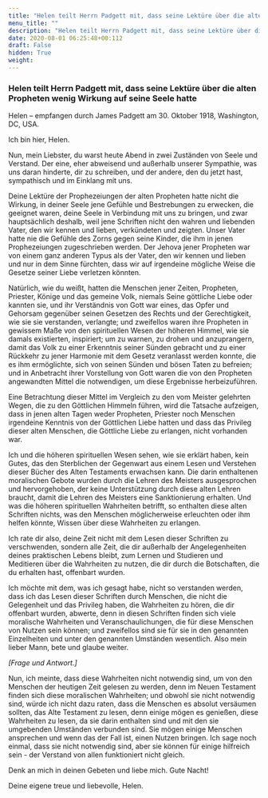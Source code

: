 ```yaml
---
title: "Helen teilt Herrn Padgett mit, dass seine Lektüre über die alten Propheten wenig Wirkung auf seine Seele hatte"
menu_title: ""
description: "Helen teilt Herrn Padgett mit, dass seine Lektüre über die alten Propheten wenig Wirkung auf seine Seele hatte"
date: 2020-08-01 06:25:48+00:112
draft: False
hidden: True
weight:
---
```

### Helen teilt Herrn Padgett mit, dass seine Lektüre über die alten Propheten wenig Wirkung auf seine Seele hatte

Helen – empfangen durch James Padgett am 30. Oktober 1918, Washington, DC, USA.

Ich bin hier, Helen.

Nun, mein Liebster, du warst heute Abend in zwei Zuständen von Seele und Verstand. Der eine, eher abweisend und außerhalb unserer Sympathie, was uns daran hinderte, dir zu schreiben, und der andere, den du jetzt hast, sympathisch und im Einklang mit uns.

Deine Lektüre der Prophezeiungen der alten Propheten hatte nicht die Wirkung, in deiner Seele jene Gefühle und Bestrebungen zu erwecken, die geeignet waren, deine Seele in Verbindung mit uns zu bringen, und zwar hauptsächlich deshalb, weil jene Schriften nicht den wahren und liebenden Vater, den wir kennen und lieben, verkündeten und zeigten. Unser Vater hatte nie die Gefühle des Zorns gegen seine Kinder, die ihm in jenen Prophezeiungen zugeschrieben werden. Der Jehova jener Propheten war von einem ganz anderen Typus als der Vater, den wir kennen und lieben und nur in dem Sinne fürchten, dass wir auf irgendeine mögliche Weise die Gesetze seiner Liebe verletzen könnten.

Natürlich, wie du weißt, hatten die Menschen jener Zeiten, Propheten, Priester, Könige und das gemeine Volk, niemals Seine göttliche Liebe oder kannten sie, und ihr Verständnis von Gott war eines, das Opfer und Gehorsam gegenüber seinen Gesetzen des Rechts und der Gerechtigkeit, wie sie sie verstanden, verlangte; und zweifellos waren ihre Propheten in gewissem Maße von den spirituellen Wesen der höheren Himmel, wie sie damals existierten, inspiriert; um zu warnen, zu drohen und anzuprangern, damit das Volk zu einer Erkenntnis seiner Sünden gebracht und zu einer Rückkehr zu jener Harmonie mit dem Gesetz veranlasst werden konnte, die es ihm ermöglichte, sich von seinen Sünden und bösen Taten zu befreien; und in Anbetracht ihrer Vorstellung von Gott waren die von den Propheten angewandten Mittel die notwendigen, um diese Ergebnisse herbeizuführen.

Eine Betrachtung dieser Mittel im Vergleich zu den vom Meister gelehrten Wegen, die zu den Göttlichen Himmeln führen, wird die Tatsache aufzeigen, dass in jenen alten Tagen weder Propheten, Priester noch Menschen irgendeine Kenntnis von der Göttlichen Liebe hatten und dass das Privileg dieser alten Menschen, die Göttliche Liebe zu erlangen, nicht vorhanden war.

Ich und die höheren spirituellen Wesen sehen, wie sie erklärt haben, kein Gutes, das den Sterblichen der Gegenwart aus einem Lesen und Verstehen dieser Bücher des Alten Testaments erwachsen kann. Die darin enthaltenen moralischen Gebote wurden durch die Lehren des Meisters ausgesprochen und hervorgehoben, der keine Unterstützung durch diese alten Lehren braucht, damit die Lehren des Meisters eine Sanktionierung erhalten. Und was die höheren spirituellen Wahrheiten betrifft, so enthalten diese alten Schriften nichts, was den Menschen möglicherweise erleuchten oder ihm helfen könnte, Wissen über diese Wahrheiten zu erlangen.

Ich rate dir also, deine Zeit nicht mit dem Lesen dieser Schriften zu verschwenden, sondern alle Zeit, die dir außerhalb der Angelegenheiten deines praktischen Lebens bleibt, zum Lernen und Studieren und Meditieren über die Wahrheiten zu nutzen, die dir durch die Botschaften, die du erhalten hast, offenbart wurden.

Ich möchte mit dem, was ich gesagt habe, nicht so verstanden werden, dass ich das Lesen dieser Schriften durch Menschen, die nicht die Gelegenheit und das Privileg haben, die Wahrheiten zu hören, die dir offenbart wurden, abwerte, denn in diesen Schriften finden sich viele moralische Wahrheiten und Veranschaulichungen, die für diese Menschen von Nutzen sein können; und zweifellos sind sie für sie in den genannten Einzelheiten und unter den genannten Umständen wesentlich. Also mein lieber Mann, bete und glaube weiter.

*[Frage und Antwort.]*

Nun, ich meinte, dass diese Wahrheiten nicht notwendig sind, um von den Menschen der heutigen Zeit gelesen zu werden, denn im Neuen Testament finden sich diese moralischen Wahrheiten; und obwohl sie nicht notwendig sind, würde ich nicht dazu raten, dass die Menschen es absolut versäumen sollten, das Alte Testament zu lesen, denn einige mögen es genießen, diese Wahrheiten zu lesen, da sie darin enthalten sind und mit den sie umgebenden Umständen verbunden sind. Sie mögen einige Menschen ansprechen und wenn das der Fall ist, einen Nutzen bringen. Ich sage noch einmal, dass sie nicht notwendig sind, aber sie können für einige hilfreich sein - der Verstand von allen funktioniert nicht gleich.

Denk an mich in deinen Gebeten und liebe mich. Gute Nacht!

Deine eigene treue und liebevolle, Helen.
